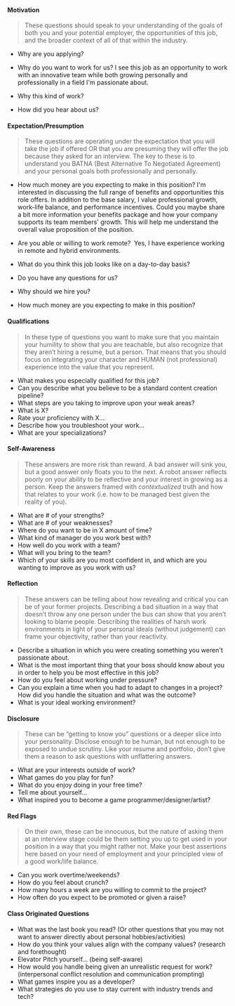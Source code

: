 #### **Motivation**

> These questions should speak to your understanding of the goals of both you and your potential employer, the opportunities of this job, and the broader context of all of that within the industry. 

- Why are you applying?
- Why do you want to work for us?
I see this job as an opportunity to work with an innovative team while both growing personally and professionally in a field I'm passionate about.

- Why this kind of work?
- How did you hear about us? 

#### **Expectation/Presumption**

> These questions are operating under the expectation that you will take the job if offered OR that you are presuming they will offer the job because they asked for an interview. The key to these is to understand you BATNA (Best Alternative To Negotiated Agreement) and your personal goals both professionally and personally.  

- How much money are you expecting to make in this position?
I'm interested in discussing the full range of benefits and opportunities this role offers. In addition to the base salary, I value professional growth, work-life balance, and performance incentives. Could you maybe share a bit more information your benefits package and how your company supports its team members' growth. This will help me understand the overall value proposition of the position.

- Are you able or willing to work remote? 
Yes, I have experience working in remote and hybrid environments.

- What do you think this job looks like on a day-to-day basis? 
- Do you have any questions for us? 
- Why should we hire you? 
- How much money are you expecting to make in this position? 

#### **Qualifications**

> In these type of questions you want to make sure that you maintain your humility to show that you are teachable, but also recognize that they aren’t hiring a resume, but a person. That means that you should focus on integrating your character and HUMAN (not professional) experience into the value that you represent. 

- What makes you especially qualified for this job? 
- Can you describe what you believe to be a standard content creation pipeline? 
- What steps are you taking to improve upon your weak areas? 
- What is X? 
- Rate your proficiency with X…
- Describe how you troubleshoot your work…
- What are your specializations? 

#### **Self-Awareness**

> These answers are more risk than reward. A bad answer will sink you, but a good answer only floats you to the next. A robot answer reflects poorly on your ability to be reflective and your interest in growing as a person. Keep the answers framed with _contextualized_ truth and how that relates to your work (i.e. how to be managed best given the reality of you). 

- What are # of your strengths? 
- What are # of your weaknesses? 
- Where do you want to be in X amount of time? 
- What kind of manager do you work best with? 
- How well do you work with a team? 
- What will you bring to the team? 
- Which of your skills are you most confident in, and which are you wanting to improve as you work with us? 

#### **Reflection**

> These answers can be telling about how revealing and critical you can be of your former projects. Describing a bad situation in a way that doesn’t throw any one person under the bus can show that you aren’t looking to blame people. Describing the realities of harsh work environments in light of your personal ideals (without judgement) can frame your objectivity, rather than your reactivity. 

- Describe a situation in which you were creating something you weren't passionate about. 
- What is the most important thing that your boss should know about you in order to help you be most effective in this job? 
- How do you feel about working under pressure? 
- Can you explain a time when you had to adapt to changes in a project? How did you handle the situation and what was the outcome? 
- What is your ideal working environment? 

#### **Disclosure**

> These can be “getting to know you” questions or a deeper slice into your personality. Disclose enough to be human, but not enough to be exposed to undue scrutiny. Like your resume and portfolio, don’t give them a reason to ask questions with unflattering answers. 

- What are your interests outside of work? 
- What games do you play for fun? 
- What do you enjoy doing in your free time? 
- Tell me about yourself… 
- What inspired you to become a game programmer/designer/artist? 

#### **Red Flags**

> On their own, these can be innocuous, but the nature of asking them at an interview stage could be them setting you up to get used in your position in a way that you might rather not. Make your best assertions here based on your need of employment and your principled view of a good work/life balance. 

- Can you work overtime/weekends? 
- How do you feel about crunch? 
- How many hours a week are you willing to commit to the project? 
- How often do you expect to be promoted or given a raise? 

#### **Class Originated Questions**

- What was the last book you read? (Or other questions that you may not want to answer directly about personal hobbies/activities)
- How do you think your values align with the company values? (research and forethought)
- Elevator Pitch yourself… (being self-aware)
- How would you handle being given an unrealistic request for work? (interpersonal conflict resolution and communication prompting)
- What games inspire you as a developer?
- What strategies do you use to stay current with industry trends and tech?
